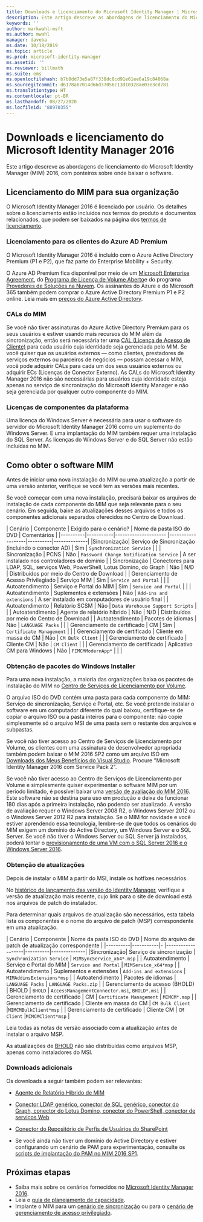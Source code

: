 ```yaml
---
title: Downloads e licenciamento do Microsoft Identity Manager | Microsoft Docs
description: Este artigo descreve as abordagens de licenciamento do Microsoft Identity Manager (MIM) 2016, com ponteiros sobre onde baixar o software.
keywords: ''
author: markwahl-msft
ms.author: mwahl
manager: daveba
ms.date: 10/18/2019
ms.topic: article
ms.prod: microsoft-identity-manager
ms.assetid: ''
ms.reviewer: billmath
ms.suite: ems
ms.openlocfilehash: b7b0dd73e5a87f338dc8cd91e61ee6a19c84068a
ms.sourcegitcommit: d6178a67014d66d37056c13d10328ae03e3cd781
ms.translationtype: HT
ms.contentlocale: pt-BR
ms.lasthandoff: 08/27/2020
ms.locfileid: "88970355"
---
```

# <a name="microsoft-identity-manager-2016-licensing-and-downloads"></a>Downloads e licenciamento do Microsoft Identity Manager 2016

Este artigo descreve as abordagens de licenciamento do Microsoft Identity Manager (MIM) 2016, com ponteiros sobre onde baixar o software.

## <a name="licensing-mim-for-your-organization"></a>Licenciamento do MIM para sua organização

O Microsoft Identity Manager 2016 é licenciado por usuário.  Os detalhes sobre o licenciamento estão incluídos nos termos do produto e documentos relacionados, que podem ser baixados na página dos [termos de licenciamento](https://www.microsoft.com/licensing/product-licensing/products.aspx).

### <a name="licensing-for-azure-ad-premium-customers"></a>Licenciamento para os clientes do Azure AD Premium

O Microsoft Identity Manager 2016 é incluído com o Azure Active Directory Premium (P1 e P2), que faz parte do Enterprise Mobility + Security.

O Azure AD Premium fica disponível por meio de um [Microsoft Enterprise Agreement](https://www.microsoft.com/licensing/licensing-programs/enterprise.aspx), do [Programa de Licença de Volume Aberto](https://www.microsoft.com/licensing/licensing-programs/open-license.aspx)e do programa [Provedores de Soluções na Nuvem](https://go.microsoft.com/fwlink/?LinkId=614968&clcid=0x409). Os assinantes do Azure e do Microsoft 365 também podem comprar o Azure Active Directory Premium P1 e P2 online.  Leia mais em [preços do Azure Active Directory](https://azure.microsoft.com/pricing/details/active-directory/).

### <a name="mim-cals"></a>CALs do MIM

Se você não tiver assinaturas do Azure Active Directory Premium para os seus usuários e estiver usando mais recursos do MIM além da sincronização, então será necessária ter uma [CAL (Licença de Acesso de Cliente)](https://www.microsoft.com/licensing/product-licensing/client-access-license.aspx) para cada usuário cuja identidade seja gerenciada pelo MIM. Se você quiser que os usuários externos — como clientes, prestadores de serviços externos ou parceiros de negócios — possam acessar o MIM, você pode adquirir CALs para cada um dos seus usuários externos ou adquirir ECs (Licenças de Conector Externo). As CALs do Microsoft Identity Manager 2016 não são necessárias para usuários cuja identidade esteja apenas no serviço de sincronização do Microsoft Identity Manager e não seja gerenciada por qualquer outro componente do MIM.

### <a name="licenses-for-platform-components"></a>Licenças de componentes da plataforma

Uma licença do Windows Server é necessária para usar o software do servidor do Microsoft Identity Manager 2016 como um suplemento do Windows Server. E uma implantação do MIM também requer uma instalação do SQL Server.  As licenças do Windows Server e do SQL Server não estão incluídas no MIM.

## <a name="obtaining-mim-software"></a>Como obter o software MIM

Antes de iniciar uma nova instalação do MIM ou uma atualização a partir de uma versão anterior, verifique se você tem as versões mais recentes.

Se você começar com uma nova instalação, precisará baixar os arquivos de instalação de cada componente do MIM que seja relevante para o seu cenário. Em seguida, baixe as atualizações desses arquivos e todos os componentes adicionais separados oferecidos no Centro de Download.


| Cenário | Componente | Exigido para o cenário? | Nome da pasta ISO do DVD | Comentários |
|----------|-----------|---------------------   |-------------------|----------|--------------|
|Sincronização| Serviço de Sincronização (incluindo o conector AD) | Sim | `Synchronization Service` | |
| Sincronização | PCNS | Não | `Password Change Notification Service` |  A ser instalado nos controladores de domínio |
| Sincronização | Conectores para LDAP, SQL, serviços Web, PowerShell, Lotus Domino, do Graph | Não | N/D | Distribuídos por meio do Centro de Download |
| Gerenciamento de Acesso Privilegiado | Serviço MIM | Sim | `Service and Portal` | |
| Autoatendimento | Serviço e Portal do MIM | Sim | `Service and Portal` | |
| Autoatendimento | Suplementos e extensões | Não | `Add-ins and extensions` | A ser instalado em computadores de usuário final |
| Autoatendimento | Relatório SCSM | Não | `Data Warehouse Support Scripts` | |
| Autoatendimento | Agente de relatório híbrido | Não | N/D | Distribuídos por meio do Centro de Download |
| Autoatendimento | Pacotes de idiomas | Não | `LANGUAGE Packs` | |
| Gerenciamento de certificado | CM | Sim | `Certificate Management` | |
| Gerenciamento de certificado | Cliente em massa do CM | Não | `CM Bulk Client` | |
| Gerenciamento de certificado | Cliente CM | Não | `CM Client`  | |
| Gerenciamento de certificado | Aplicativo CM para Windows | Não | `FIMCMModernApp*` | | |

### <a name="obtaining-windows-installer-packages"></a>Obtenção de pacotes do Windows Installer

Para uma nova instalação, a maioria das organizações baixa os pacotes de instalação do MIM no [Centro de Serviços de Licenciamento por Volume](https://www.microsoft.com/licensing/servicecenter/default.aspx). 


O arquivo ISO do DVD contém uma pasta para cada componente do MIM: Serviço de sincronização, Serviço e Portal, etc. Se você pretende instalar o software em um computador diferente do qual baixou, certifique-se de copiar o arquivo ISO ou a pasta inteiros para o componente: não copie simplesmente só o arquivo MSI de uma pasta sem o restante dos arquivos e subpastas.

Se você não tiver acesso ao Centro de Serviços de Licenciamento por Volume, os clientes com uma assinatura de desenvolvedor apropriada também podem baixar o MIM 2016 SP2 como um arquivo ISO em [Downloads dos Meus Benefícios do Visual Studio](https://my.visualstudio.com/Downloads?q=Microsoft%20Identity%20Manager%202016%20with%20Service%20Pack%202&pgroup=).  Procure "Microsoft Identity Manager 2016 com Service Pack 2".  

Se você não tiver acesso ao Centro de Serviços de Licenciamento por Volume e simplesmente quiser experimentar o software MIM por um período limitado, é possível baixar uma [versão de avaliação do MIM 2016](https://www.microsoft.com/en-us/download/details.aspx?id=48244). Este software não se destina para uso em produção e deixa de funcionar 180 dias após a primeira instalação, não podendo ser atualizado. A versão de avaliação requer o Windows Server 2008 R2, o Windows Server 2012 ou o Windows Server 2012 R2 para instalação.  Se o MIM for novidade e você estiver aprendendo essa tecnologia, lembre-se de que todos os cenários do MIM exigem um domínio do Active Directory, um Windows Server e o SQL Server. Se você não tiver o Windows Server ou SQL Server já instalados, poderá tentar o [provisionamento de uma VM com o SQL Server 2016 e o Windows Server 2016](https://azure.microsoft.com/blog/azure-images-sql-server-2016-on-windows-server-2016/).

### <a name="obtaining-updates"></a>Obtenção de atualizações

Depois de instalar o MIM a partir do MSI, instale os hotfixes necessários.

No [histórico de lançamento das versão do Identity Manager](./reference/version-history.md), verifique a versão de atualização mais recente, cujo link para o site de download está nos arquivos de patch do instalador.

Para determinar quais arquivos de atualização são necessários, esta tabela lista os componentes e o nome do arquivo de patch (MSP) correspondente em uma atualização.

| Cenário | Componente | Nome da pasta ISO do DVD | Nome do arquivo de patch de atualização correspondente |
|----------|-----------|-   |-------------------|----------|--------------|
|Sincronização| Serviço de sincronização | `Synchronization Service` | `MIMSyncService_x64*.msp` |
| Autoatendimento | Serviço e Portal do MIM | `Service and Portal` | `MIMService_x64*msp` |
| Autoatendimento | Suplementos e extensões | `Add-ins and extensions` | `MIMAddinsExtensions*msp` |
| Autoatendimento | Pacotes de idiomas | `LANGUAGE Packs` | `LANGUAGE Packs.zip` |
| Gerenciamento de acesso (BHOLD) | BHOLD | `BHOLD` | `AccessManagementConnector.msi`, `BHOLD*.msi` |
| Gerenciamento de certificado | CM |  `Certificate Management` | `MIMCM*.msp` |
| Gerenciamento de certificado | Cliente em massa do CM |  `CM Bulk Client` |`MIMCMBulkClient*msp` |
| Gerenciamento de certificado | Cliente CM | `CM Client` |`MIMCMClient*msp` |

Leia todas as notas de versão associado com a atualização antes de instalar o arquivo MSP.

As atualizações de [BHOLD](https://www.microsoft.com/download/details.aspx?id=55950) não são distribuídas como arquivos MSP, apenas como instaladores do MSI.

### <a name="additional-downloads"></a>Downloads adicionais

Os downloads a seguir também podem ser relevantes:

- [Agente de Relatório Híbrido de MIM](https://www.microsoft.com/download/details.aspx?id=55112)

- [Conector LDAP genérico, conector de SQL genérico, conector do Graph, conector do Lotus Domino, conector do PowerShell, conector de serviços Web](https://go.microsoft.com/fwlink/?LinkId=717495)

- [Conector do Repositório de Perfis de Usuários do SharePoint](https://www.microsoft.com/download/details.aspx?id=41164)

- Se você ainda não tiver um domínio do Active Directory e estiver configurando um cenário de PAM para experimentação, consulte os [scripts de implantação do PAM no MIM 2016 SP1](sp1-deployment-scripts.md).

## <a name="next-steps"></a>Próximas etapas

- Saiba mais sobre os cenários fornecidos no [Microsoft Identity Manager 2016](microsoft-identity-manager-2016.md).
- Leia o [guia de planejamento de capacidade](capacity-planning-guide.md).
- Implante o MIM para um [cenário de sincronização](microsoft-identity-manager-deploy.md) ou para o [cenário de gerenciamento de acesso privilegiado](./pam/privileged-identity-management-for-active-directory-domain-services.md).

